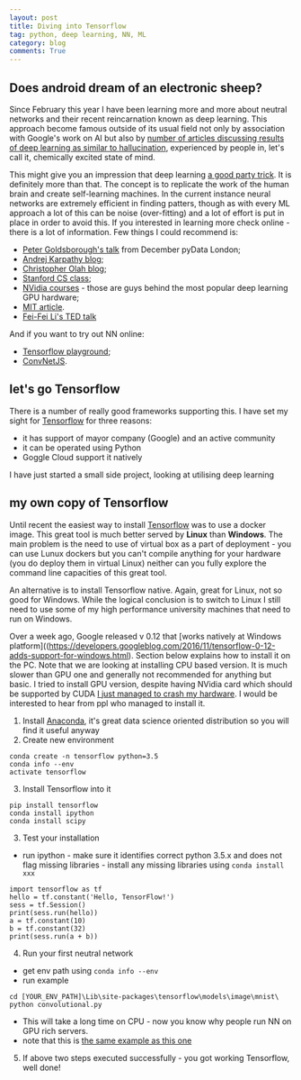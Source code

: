 ```yaml
---
layout: post
title: Diving into Tensorflow
tag: python, deep learning, NN, ML
category: blog
comments: True
---
```


## Does android dream of an electronic sheep?

Since February this year I have been learning more and more about neutral networks and their recent reincarnation known as deep learning. This approach become famous outside of its usual field not only by association with Google's work on AI but also by [number of articles discussing results of deep learning as similar to hallucination](https://www.theguardian.com/technology/2015/jun/18/google-image-recognition-neural-network-androids-dream-electric-sheep), experienced by people in, let's call it, chemically excited state of mind.

This might give you an impression that deep learning [a good party trick](http://www.demilked.com/inceptionism-neural-network-drawings-art-of-dreams/). It is definitely more than that. The concept is to replicate the work of the human brain and create self-learning machines. In the current instance neural networks are extremely efficient in finding patters, though as with every ML approach a lot of this can be noise (over-fitting) and a lot of effort is put in place in order to avoid this. If you interested in learning more check online - there is a lot of information. Few things I could recommend is:

* [Peter Goldsborough's talk](https://github.com/peter-can-talk/pydata-london/tree/master/presentation) from December pyData London;
* [Andrej Karpathy blog](http://karpathy.github.io/);
* [Christopher Olah blog](http://colah.github.io/);
* [Stanford CS class](http://cs231n.github.io/);
* [NVidia courses](https://www.nvidia.com/object/deep-learning-institute.html) - those are guys behind the most popular deep learning GPU hardware;
* [MIT article](https://t.co/59ILZLMUij).
* [Fei-Fei Li's TED talk](http://www.ted.com/talks/fei_fei_li_how_we_re_teaching_computers_to_understand_pictures)

And if you want to try out NN online:

* [Tensorflow playground](http://playground.tensorflow.org/);
* [ConvNetJS](http://cs.stanford.edu/people/karpathy/convnetjs/).

## let's go Tensorflow

There is a number of really good frameworks supporting this. I have set my sight for [Tensorflow]() for three reasons:

* it has support of mayor company (Google) and an active community
* it can be operated using Python
* Goggle Cloud support it natively

I have just started a small side project, looking at utilising deep learning

## my own copy of Tensorflow

Until recent the easiest way to install [Tensorflow](https://www.tensorflow.org/versions/r0.12/get_started/os_setup.html#pip-installation-on-windows) was to use a docker image. This great tool is much better served by **Linux** than **Windows**. The main problem is the need to use of virtual box as a part of deployment - you can use Lunux dockers but you can't compile anything for your hardware (you do deploy them in virtual Linux) neither can you fully explore the command line capacities of this great tool.

An alternative is to install Tensorflow native. Again, great for Linux, not so good for Windows. While the logical conclusion is to switch to Linux I still need to use some of my high performance university machines that need to run on Windows. 

Over a week ago, Google released v 0.12 that [works natively at Windows platform]((https://developers.googleblog.com/2016/11/tensorflow-0-12-adds-support-for-windows.html). Section below explains how to install it on the PC. Note that we are looking at installing CPU based version. It is much slower than GPU one and generally not recommended for anything but basic. I tried to install GPU version, despite having NVidia card which should be supported by CUDA [I just managed to crash my hardware](https://twitter.com/LKBLab/status/807952934726234112). I would be interested to hear from ppl who managed to install it.


1. Install [Anaconda](https://www.continuum.io/downloads), it's great data science oriented distribution so you will find it useful anyway
2. Create new environment
```
conda create -n tensorflow python=3.5
conda info --env
activate tensorflow
```
3. Install Tensorflow into it
```
pip install tensorflow
conda install ipython
conda install scipy
```
3. Test your installation
* run ipython - make sure it identifies correct python 3.5.x and does not flag
missing libraries - install any missing libraries using `conda install xxx`
```
import tensorflow as tf
hello = tf.constant('Hello, TensorFlow!')
sess = tf.Session()
print(sess.run(hello))
a = tf.constant(10)
b = tf.constant(32)
print(sess.run(a + b))
```
4. Run your first neutral network
* get env path using `conda info --env`
* run example
```
cd [YOUR_ENV_PATH]\Lib\site-packages\tensorflow\models\image\mnist\
python convolutional.py
```
* This will take a long time on CPU - now you know why people run NN on GPU rich servers.
* note that this is [the same example as this one](http://cs.stanford.edu/people/karpathy/convnetjs/demo/mnist.html)
5. If above two steps executed successfully - you got working Tensorflow, well done!
